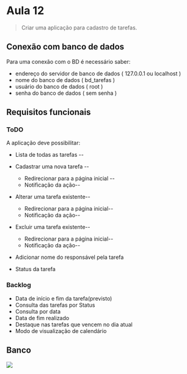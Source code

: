 # Aula 12
> Criar uma aplicação para cadastro de tarefas.

## Conexão com banco de dados
Para uma conexão com o BD é necessário saber:
- endereço do servidor de banco de dados ( 127.0.0.1 ou localhost )
- nome do banco de dados ( bd_tarefas )
- usuário do banco de dados ( root )
- senha do banco de dados ( sem senha )

## Requisitos funcionais
### ToDO
A aplicação deve possibilitar:
- Lista de todas as tarefas --
- Cadastrar uma nova tarefa --
    - Redirecionar para a página inicial -- 
    - Notificação da ação--
- Alterar uma tarefa existente--
    - Redirecionar para a página inicial--
    - Notificação da ação--
- Excluir uma tarefa existente--
    - Redirecionar para a página inicial--
    - Notificação da ação--

- Adicionar nome do responsável pela tarefa
- Status da tarefa



### Backlog

- Data de início e fim da tarefa(previsto)
- Consulta das tarefas por Status
- Consulta por data
- Data de fim realizado
- Destaque nas tarefas que vencem no dia atual
- Modo de visualização de calendário

## Banco
![](banco.PNG)

